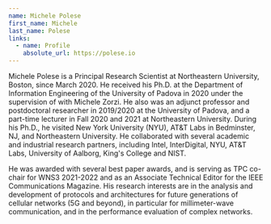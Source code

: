 ```yaml
---
name: Michele Polese
first_name: Michele
last_name: Polese
links:
  - name: Profile
    absolute_url: https://polese.io
---
```


Michele Polese is a Principal Research Scientist at Northeastern University, Boston, since March 2020. He received his Ph.D. at the Department of Information Engineering of the University of Padova in 2020 under the supervision of with Michele Zorzi. He also was an adjunct professor and postdoctoral researcher in 2019/2020 at the University of Padova, and a part-time lecturer in Fall 2020 and 2021 at Northeastern University. During his Ph.D., he visited New York University (NYU), AT&T Labs in Bedminster, NJ, and Northeastern University. He collaborated with several academic and industrial research partners, including Intel, InterDigital, NYU, AT&T Labs, University of Aalborg, King's College and NIST.

He was awarded with several best paper awards, and is serving as TPC co-chair for WNS3 2021-2022 and as an Associate Technical Editor for the IEEE Communications Magazine. His research interests are in the analysis and development of protocols and architectures for future generations of cellular networks (5G and beyond), in particular for millimeter-wave communication, and in the performance evaluation of complex networks.